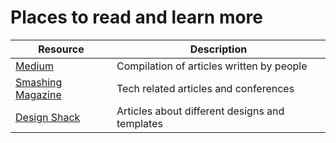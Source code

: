 # Places to read and learn more

| Resource               | Description |
|--------------------|--------------------------------------------------|
| [Medium](https://medium.com/) | Compilation of articles written by people |
| [Smashing Magazine](https://www.smashingmagazine.com/) | Tech related articles and conferences |
| [Design Shack](https://designshack.net/) | Articles about different designs and templates |

